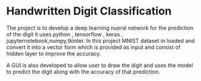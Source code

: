 # Handwritten Digit Classification

The project is to develop a deep learning nueral network for the prediction of the digit it uses python , 
tensorflow , keras , jupyternotebook,numpy,tkinter.
In this project MNIST dataset in loaded and convert it into a vector form which is provided as input and
consist of hidden layer to improve the accuracy.

A GUI is also developed to allow user to draw the digit and uses the model to predict the digit 
along with the accuracy of that prediction.
